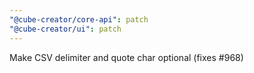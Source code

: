 ```yaml
---
"@cube-creator/core-api": patch
"@cube-creator/ui": patch
---
```


Make CSV delimiter and quote char optional (fixes #968)
